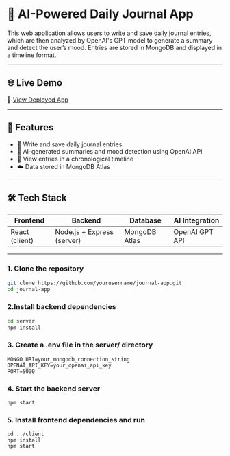 # 🧠 AI-Powered Daily Journal App

This web application allows users to write and save daily journal entries, which are then analyzed by OpenAI's GPT model to generate a summary and detect the user’s mood. Entries are stored in MongoDB and displayed in a timeline format.

---

## 🌐 Live Demo

🔗 [View Deployed App](https://your-live-link-here.com)

---

## 🚀 Features

- 📝 Write and save daily journal entries
- 🤖 AI-generated summaries and mood detection using OpenAI API
- 📅 View entries in a chronological timeline
- ☁️ Data stored in MongoDB Atlas

---

## 🛠️ Tech Stack

| Frontend     | Backend      | Database | AI Integration |
|--------------|--------------|----------|----------------|
| React (client) | Node.js + Express (server) | MongoDB Atlas | OpenAI GPT API |

---

### 1. Clone the repository

```bash
git clone https://github.com/yourusername/journal-app.git
cd journal-app
```
### 2.Install backend dependencies
```bash
cd server
npm install
```
### 3. Create a .env file in the server/ directory
```
MONGO_URI=your_mongodb_connection_string
OPENAI_API_KEY=your_openai_api_key
PORT=5000
```
### 4. Start the backend server
```
npm start
```
### 5. Install frontend dependencies and run
```
cd ../client
npm install
npm start
```
